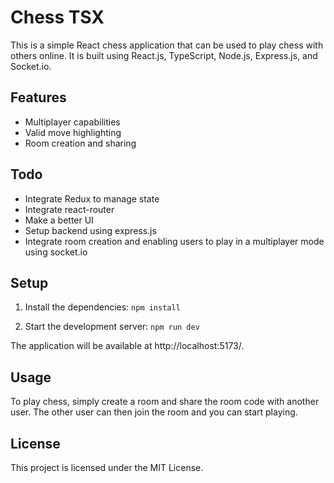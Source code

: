 
# Chess TSX
This is a simple React chess application that can be used to play chess with others online. It is built using React.js, TypeScript, Node.js, Express.js, and Socket.io.

## Features
- Multiplayer capabilities
- Valid move highlighting
- Room creation and sharing

## Todo
- Integrate Redux to manage state
- Integrate react-router
- Make a better UI
- Setup backend using express.js
- Integrate room creation and enabling users to play in a multiplayer mode using socket.io

## Setup
1. Install the dependencies:
`npm install`

2. Start the development server:
`npm run dev`

The application will be available at http://localhost:5173/.

## Usage
To play chess, simply create a room and share the room code with another user. The other user can then join the room and you can start playing.

## License
This project is licensed under the MIT License.